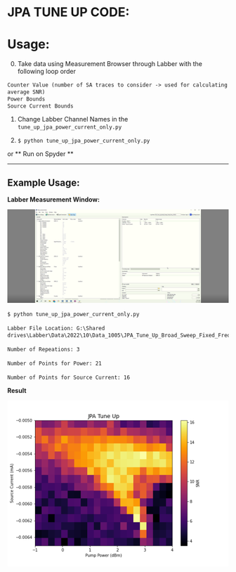 # JPA TUNE UP CODE:

# Usage:

0. Take data using Measurement Browser through Labber with the following loop order
```
Counter Value (number of SA traces to consider -> used for calculating average SNR)
Power Bounds
Source Current Bounds
```

1. Change Labber Channel Names in the `tune_up_jpa_power_current_only.py`


2. `$ python tune_up_jpa_power_current_only.py`

or ** Run on Spyder **


---

## Example Usage:

**Labber Measurement Window:**

![labber](labber_measurement_windo.png)


```shell
$ python tune_up_jpa_power_current_only.py

Labber File Location: G:\Shared drives\Labber\Data\2022\10\Data_1005\JPA_Tune_Up_Broad_Sweep_Fixed_Freq_100522.hdf5

Number of Repeations: 3

Number of Points for Power: 21

Number of Points for Source Current: 16
```


**Result**

![snr](figures/JPA_Tune_Up_10_05_2022_170547.png)
